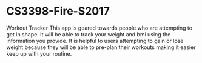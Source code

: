 # CS3398-Fire-S2017

Workout Tracker
This app is geared towards people who are attempting to get in shape. It will be able to track your weight and bmi using the information you provide. It is helpful to users attempting to gain or lose weight because they will be able to pre-plan their workouts making it easier keep up with your routine.
